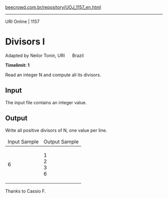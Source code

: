 <p><a href="https://www.beecrowd.com.br/repository/UOJ_1157_en.html">beecrowd.com.br/repository/UOJ_1157_en.html</a></p><hr>
<div>
  <span>URI Online | 1157</span>
  <h1>Divisors I</h1>
  <div><p>
     Adapted by Neilor Tonin, URI <img alt="" src="https://resources.beecrowd.com.br/gallery/images/flags/br.gif" style="width: 16px; height: 11px; "> Brazil</p>
  </div>
  <strong>Timelimit: 1</strong>
</div>
<div>
<div>
  <p>
   Read an integer N and compute all its divisors.</p>
</div>
<h2>Input</h2>
<div>
  <p>
   The input file contains an integer value.</p>
</div>
<h2>Output</h2>
<div>
  <p>
   Write all positive divisors of N, one value per line.</p>
</div>
<div></div>
  <table>
    <thead>
      <tr>
        <td>Input Sample</td>
        <td>Output Sample</td>
      </tr>
    </thead>
    <tbody>
      <tr>
        <td>
          <p>
           6</p>
        </td>
        <td>
          <p>
           1<br>
           2<br>
           3<br>
           6</p>
        </td>
      </tr>
    </tbody>
  </table>
  <p>
   Thanks to Cassio F.</p>
</div>